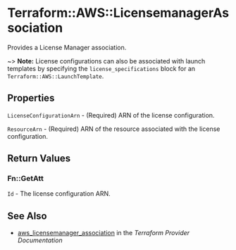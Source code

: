 # Terraform::AWS::LicensemanagerAssociation

Provides a License Manager association.

~> **Note:** License configurations can also be associated with launch templates by specifying the `license_specifications` block for an `Terraform::AWS::LaunchTemplate`.

## Properties

`LicenseConfigurationArn` - (Required) ARN of the license configuration.

`ResourceArn` - (Required) ARN of the resource associated with the license configuration.


## Return Values

### Fn::GetAtt

`Id` - The license configuration ARN.

## See Also

* [aws_licensemanager_association](https://www.terraform.io/docs/providers/aws/r/licensemanager_association.html) in the _Terraform Provider Documentation_
